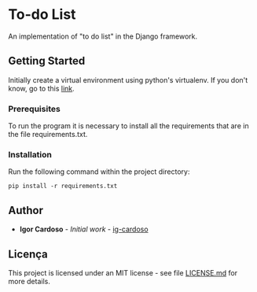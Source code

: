# To-do List

An implementation of "to do list" in the Django framework.



## Getting Started

Initially create a virtual environment using python's virtualenv. If you don't know, go to this [link](https://www.treinaweb.com.br/blog/criando-ambientes-virtuais-para-projetos-python-com-o-virtualenv).

### Prerequisites

To run the program it is necessary to install all the requirements that are in the file requirements.txt.

### Installation
Run the following command within the project directory:

```
pip install -r requirements.txt
```

## Author

* **Igor Cardoso** - *Initial work* - [ig-cardoso](https://github.com/ig-cardoso)

## Licença

This project is licensed under an MIT license - see file [LICENSE.md](LICENSE.md) for more details.

